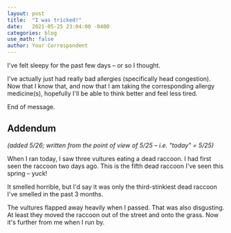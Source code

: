 ```yaml
---
layout: post
title:  "I was tricked!"
date:   2021-05-25 23:04:00 -0400
categories: blog
use_math: false
author: Your Correspondent
---
```


I've felt sleepy for the past few days &ndash; or so I thought.

I've actually just had really bad allergies (specifically head congestion). Now that I know that, and now that I am taking the corresponding allergy medicine(s), hopefully I'll be able to think better and feel less tired.

End of message.

## Addendum
*(added 5/26; written from the point of view of 5/25 &ndash; i.e. "today" = 5/25)*

When I ran today, I saw three vultures eating a dead raccoon. I had first seen the raccoon two days ago. This is the fifth dead raccoon I've seen this spring &ndash; yuck!

It smelled horrible, but I'd say it was only the third-stinkiest dead raccoon I've smelled in the past 3 months.

The vultures flapped away heavily when I passed. That was also disgusting. At least they moved the raccoon out of the street and onto the grass. Now it's further from me when I run by.
